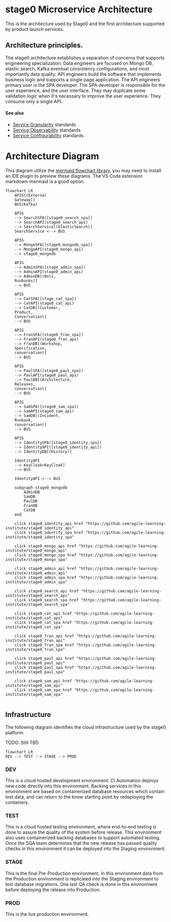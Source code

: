 # stage0 Microservice Architecture

This is the architecture used by Stage0 and the first architecture supported by product launch services.

## Architecture principles. 
The stage0 architecture establishes a separation of concerns that supports engineering specialization. Data engineers are focused on Mongo DB, elastic search, Kafka eventual consistency configurations, and most importantly data quality. API engineers build the software that implements business logic and supports a single page application. The API engineers primary user is the SPA developer. The SPA developer is responsible for the user experience, and the user interface. They may duplicate some validation logic when it's necessary to improve the user experience. They consume only a single API.

#### See also
- [Service Granularity](./docs/service-granularity.md) standards
- [Service Observability](./docs/service-observability.md) standards
- [Service Configurability](./docs/service-configurability.md) standards

# Architecture Diagram

This diagram utilize the [mermaid flowchart library](https://mermaid.js.org/syntax/flowchart.html), you may need to install an IDE plugin to preview these diagrams. The VS Code extension markdown-mermaid is a good option.


```mermaid
flowchart LR
    APIG((External 
    Gateway))
    BUS(Kafka)

    APIG 
    --> SearchSPA([stage0_search_spa])
    --> SearchAPI(stage0_search_api)
    --> SearchService[(ElasticSearch)]
    SearchService <--> BUS

    APIG
    --> MongoSPA([stage0_mongodb_spa])
    --> MongoAPI(stage0_mongo_api)
    --> stage0_mongodb
   
    APIG
    --> AdminSPA([stage_admin_spa])
    --> AdminAPI(stage0_admin_api)
    --> AdminDB[(Bots, 
    Runbooks)]
    --> BUS

    APIG
    --> CatSPA([stage_cat_spa])
    --> CatAPI(stage0_cat_api)
    --> CatDB[(Customer, 
    Product, 
    Conversation)]
    --> BUS

    APIG
    --> FranSPA([stage0_fran_spa])
    --> FranAPI(stage0_fran_api)
    --> FranDB[(Workshop,
    Specification,
    conversation)]
    --> BUS
    
    APIG
    --> PaulSPA([stage0_paul_spa])
    --> PaulAPI(stage0_paul_api)
    --> PaulDB[(Architecture, 
    Releases,
    conversation)]
    --> BUS
    
    APIG
    --> SamSPA([stage0_sam_spa])
    --> SamAPI(stage0_sam_api)
    --> SamDB[(Incident, 
    Runbook,
    conversation)]
    --> BUS

    APIG
    --> IdentitySPA([stage0_identity_spa])
    --> IdentityAPI([stage0_identity_api])
    --> IdentityDB[(History)]

    IdentityAPI 
    --> KeyCloak>KeyCloak]
    --> BUS

    IdentityAPI <--> BUS

    subgraph stage0_mongodb
        AdminDB
        SamDB
        PaulDB
        FranDB
        CatDB
    end

    click stage0_identity_api href "https://github.com/agile-learning-institute/stage0_identity_api"
    click stage0_identity_spa href "https://github.com/agile-learning-institute/stage0_identity_spa"

    click stage0_mongo_api href "https://github.com/agile-learning-institute/stage0_mongo_api"
    click stage0_mongo_spa href "https://github.com/agile-learning-institute/stage0_mongo_spa"

    click stage0_admin_api href "https://github.com/agile-learning-institute/stage0_admin_api"
    click stage0_admin_spa href "https://github.com/agile-learning-institute/stage0_admin_spa"

    click stage0_search_api href "https://github.com/agile-learning-institute/stage0_search_api"
    click stage0_search_spa href "https://github.com/agile-learning-institute/stage0_search_spa"

    click stage0_cat_api href "https://github.com/agile-learning-institute/stage0_cat_api"
    click stage0_cat_spa href "https://github.com/agile-learning-institute/stage0_cat_spa"

    click stage0_fran_api href "https://github.com/agile-learning-institute/stage0_fran_api"
    click stage0_fran_spa href "https://github.com/agile-learning-institute/stage0_fran_spa"

    click stage0_paul_api href "https://github.com/agile-learning-institute/stage0_paul_api"
    click stage0_paul_spa href "https://github.com/agile-learning-institute/stage0_paul_spa"

    click stage0_sam_api href "https://github.com/agile-learning-institute/stage0_sam_api"
    click stage0_sam_spa href "https://github.com/agile-learning-institute/stage0_sam_spa"


```

## Infrastructure

The following diagram identifies the cloud infrastructure used by the stage0 platform.

TODO: Still TBD

```mermaid
flowchart LR
DEV --> TEST --> STAGE --> PROD
```


### DEV

This is a cloud hosted development environment. CI Automation deploys new code directly into this environment. Backing services in this environment are based on containerized database resources which contain test data, and can return to the know starting point by redeploying the containers.

### TEST

This is a cloud hosted testing environment, where end-to-end testing is done to assure the quality of the system before release. This environment also uses containerized backing databases to support automated testing. Once the SQA team determines that the new release has passed quality checks in this environment it can be deployed into the Staging environment.

### STAGE

This is the final Pre-Production environment. In this environment data from the Production environment is replicated into the Staging environment to test database migrations. One last QA check is done in this environment before deploying the release into Production.

### PROD

This is the live production environment.